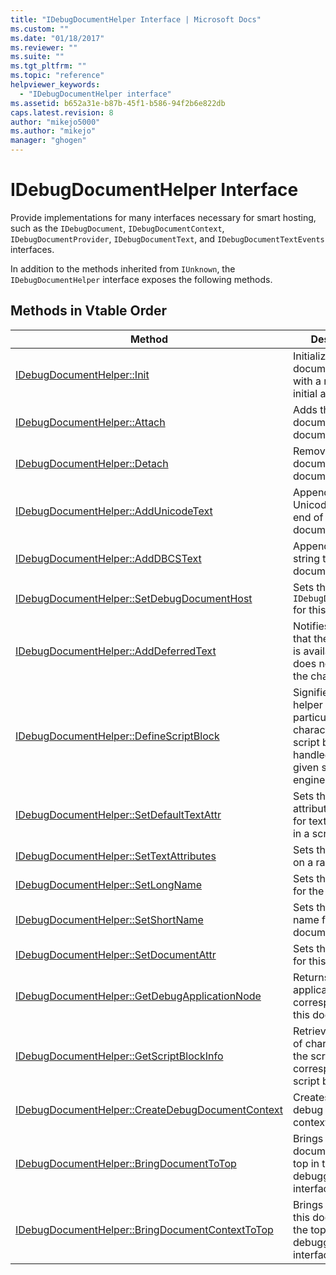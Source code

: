```yaml
---
title: "IDebugDocumentHelper Interface | Microsoft Docs"
ms.custom: ""
ms.date: "01/18/2017"
ms.reviewer: ""
ms.suite: ""
ms.tgt_pltfrm: ""
ms.topic: "reference"
helpviewer_keywords: 
  - "IDebugDocumentHelper interface"
ms.assetid: b652a31e-b87b-45f1-b586-94f2b6e822db
caps.latest.revision: 8
author: "mikejo5000"
ms.author: "mikejo"
manager: "ghogen"
---
```

# IDebugDocumentHelper Interface
Provide implementations for many interfaces necessary for smart hosting, such as the `IDebugDocument`, `IDebugDocumentContext`, `IDebugDocumentProvider`, `IDebugDocumentText`, and `IDebugDocumentTextEvents` interfaces.  
  
 In addition to the methods inherited from `IUnknown`, the `IDebugDocumentHelper` interface exposes the following methods.  
  
## Methods in Vtable Order  
  
|Method|Description|  
|------------|-----------------|  
|[IDebugDocumentHelper::Init](../../winscript/reference/idebugdocumenthelper-init.md)|Initializes a debug document helper with a name and initial attributes.|  
|[IDebugDocumentHelper::Attach](../../winscript/reference/idebugdocumenthelper-attach.md)|Adds this document to the document tree.|  
|[IDebugDocumentHelper::Detach](../../winscript/reference/idebugdocumenthelper-detach.md)|Removes this document from the document tree.|  
|[IDebugDocumentHelper::AddUnicodeText](../../winscript/reference/idebugdocumenthelper-addunicodetext.md)|Appends a Unicode string to end of this document.|  
|[IDebugDocumentHelper::AddDBCSText](../../winscript/reference/idebugdocumenthelper-adddbcstext.md)|Appends a DBCS string to end of this document.|  
|[IDebugDocumentHelper::SetDebugDocumentHost](../../winscript/reference/idebugdocumenthelper-setdebugdocumenthost.md)|Sets the `IDebugDocumentHost` for this document.|  
|[IDebugDocumentHelper::AddDeferredText](../../winscript/reference/idebugdocumenthelper-adddeferredtext.md)|Notifies the helper that the given text is available, but it does not provide the characters.|  
|[IDebugDocumentHelper::DefineScriptBlock](../../winscript/reference/idebugdocumenthelper-definescriptblock.md)|Signifies to the helper that a particular range of characters is a script block handled by the given script engine.|  
|[IDebugDocumentHelper::SetDefaultTextAttr](../../winscript/reference/idebugdocumenthelper-setdefaulttextattr.md)|Sets the default attributes to use for text that is not in a script block.|  
|[IDebugDocumentHelper::SetTextAttributes](../../winscript/reference/idebugdocumenthelper-settextattributes.md)|Sets the attributes on a range of text.|  
|[IDebugDocumentHelper::SetLongName](../../winscript/reference/idebugdocumenthelper-setlongname.md)|Sets the long name for the document.|  
|[IDebugDocumentHelper::SetShortName](../../winscript/reference/idebugdocumenthelper-setshortname.md)|Sets the short name for the document.|  
|[IDebugDocumentHelper::SetDocumentAttr](../../winscript/reference/idebugdocumenthelper-setdocumentattr.md)|Sets the attributes for this document.|  
|[IDebugDocumentHelper::GetDebugApplicationNode](../../winscript/reference/idebugdocumenthelper-getdebugapplicationnode.md)|Returns the debug application node corresponding to this document.|  
|[IDebugDocumentHelper::GetScriptBlockInfo](../../winscript/reference/idebugdocumenthelper-getscriptblockinfo.md)|Retrieves the range of characters and the script engine corresponding to a script block.|  
|[IDebugDocumentHelper::CreateDebugDocumentContext](../../winscript/reference/idebugdocumenthelper-createdebugdocumentcontext.md)|Creates a new debug document context.|  
|[IDebugDocumentHelper::BringDocumentToTop](../../winscript/reference/idebugdocumenthelper-bringdocumenttotop.md)|Brings this document to the top in the debugger user interface.|  
|[IDebugDocumentHelper::BringDocumentContextToTop](../../winscript/reference/idebugdocumenthelper-bringdocumentcontexttotop.md)|Brings a context of this document to the top in the debugger user interface.|